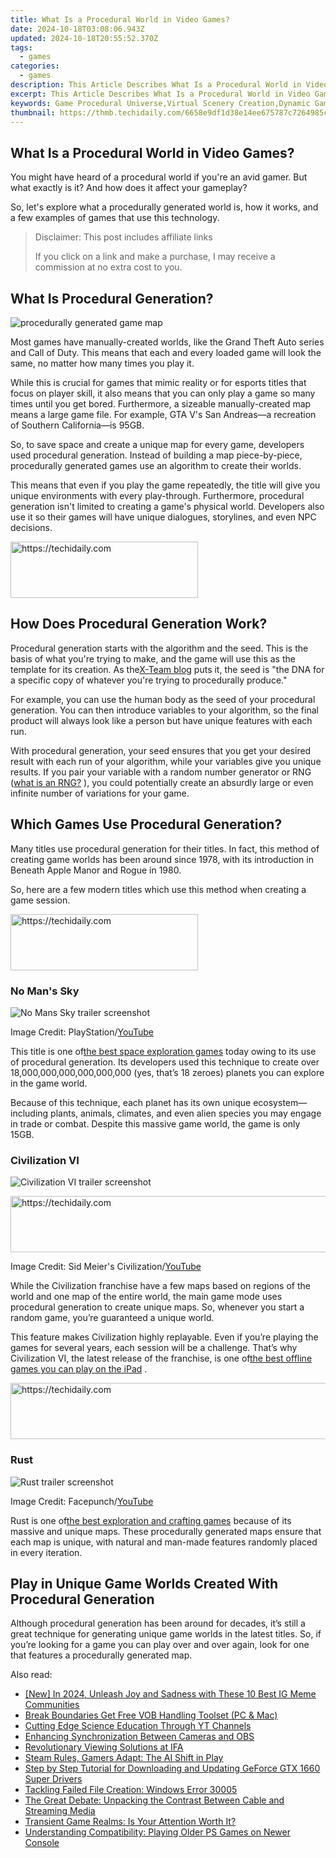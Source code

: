 ```yaml
---
title: What Is a Procedural World in Video Games?
date: 2024-10-18T03:08:06.943Z
updated: 2024-10-18T20:55:52.370Z
tags:
  - games
categories:
  - games
description: This Article Describes What Is a Procedural World in Video Games?
excerpt: This Article Describes What Is a Procedural World in Video Games?
keywords: Game Procedural Universe,Virtual Scenery Creation,Dynamic Gaming Worlds,Interactive Environment Design,Algorithmic World Building,Non-Linear Gaming Space,Procedural Content Generation
thumbnail: https://thmb.techidaily.com/6658e9df1d38e14ee675787c7264985ccf523b4b4cb415efb9479f5287d0efcf.jpg
---
```


## What Is a Procedural World in Video Games?

 You might have heard of a procedural world if you're an avid gamer. But what exactly is it? And how does it affect your gameplay?

 So, let's explore what a procedurally generated world is, how it works, and a few examples of games that use this technology.

>  Disclaimer: This post includes affiliate links
>
>  If you click on a link and make a purchase, I may receive a commission at no extra cost to you.
>

## What Is Procedural Generation?

![procedurally generated game map](https://static1.makeuseofimages.com/wordpress/wp-content/uploads/2023/09/procedurally-generated-game-map.jpg)

 Most games have manually-created worlds, like the Grand Theft Auto series and Call of Duty. This means that each and every loaded game will look the same, no matter how many times you play it.

 While this is crucial for games that mimic reality or for esports titles that focus on player skill, it also means that you can only play a game so many times until you get bored. Furthermore, a sizeable manually-created map means a large game file. For example, GTA V's San Andreas—a recreation of Southern California—is 95GB.

 So, to save space and create a unique map for every game, developers used procedural generation. Instead of building a map piece-by-piece, procedurally generated games use an algorithm to create their worlds.

 This means that even if you play the game repeatedly, the title will give you unique environments with every play-through. Furthermore, procedural generation isn't limited to creating a game's physical world. Developers also use it so their games will have unique dialogues, storylines, and even NPC decisions.

<!-- affiliate ads begin -->
<a href="https://aligracehair.sjv.io/c/5597632/1934288/19272" target="_top" id="1934288">
  <img src="//a.impactradius-go.com/display-ad/19272-1934288" border="0" alt="https://techidaily.com" width="300" height="90"/>
</a>
<img height="0" width="0" src="https://aligracehair.sjv.io/i/5597632/1934288/19272" style="position:absolute;visibility:hidden;" border="0" />
<!-- affiliate ads end -->

## How Does Procedural Generation Work?

 Procedural generation starts with the algorithm and the seed. This is the basis of what you're trying to make, and the game will use this as the template for its creation. As the[X-Team blog](https://x-team.com/blog/procedural-generation-evolutionary-algorithms-and-possible-worlds/) puts it, the seed is "the DNA for a specific copy of whatever you're trying to procedurally produce."

 For example, you can use the human body as the seed of your procedural generation. You can then introduce variables to your algorithm, so the final product will always look like a person but have unique features with each run.

 With procedural generation, your seed ensures that you get your desired result with each run of your algorithm, while your variables give you unique results. If you pair your variable with a random number generator or RNG ([what is an RNG?](https://www.makeuseof.com/tag/lesson-gamers-rng/) ), you could potentially create an absurdly large or even infinite number of variations for your game.

## Which Games Use Procedural Generation?

 Many titles use procedural generation for their titles. In fact, this method of creating game worlds has been around since 1978, with its introduction in Beneath Apple Manor and Rogue in 1980.

 So, here are a few modern titles which use this method when creating a game session.

<!-- affiliate ads begin -->
<a href="https://aligracehair.sjv.io/c/5597632/1915825/19272" target="_top" id="1915825">
  <img src="//a.impactradius-go.com/display-ad/19272-1915825" border="0" alt="https://techidaily.com" width="300" height="90"/>
</a>
<img height="0" width="0" src="https://aligracehair.sjv.io/i/5597632/1915825/19272" style="position:absolute;visibility:hidden;" border="0" />
<!-- affiliate ads end -->

### No Man's Sky

![No Mans Sky trailer screenshot](https://static1.makeuseofimages.com/wordpress/wp-content/uploads/2023/09/no-mans-sky-trailer-screenshot.jpg)

 Image Credit: PlayStation/[YouTube](https://www.youtube.com/watch?v=nLtmEjqzg7M&t=1s&ab%5Fchannel=PlayStation)

 This title is one of[the best space exploration games](https://www.makeuseof.com/best-space-based-exploration-crafting-games/) today owing to its use of procedural generation. Its developers used this technique to create over 18,000,000,000,000,000,000 (yes, that’s 18 zeroes) planets you can explore in the game world.

 Because of this technique, each planet has its own unique ecosystem—including plants, animals, climates, and even alien species you may engage in trade or combat. Despite this massive game world, the game is only 15GB.

### Civilization VI

![Civilization VI trailer screenshot](https://static1.makeuseofimages.com/wordpress/wp-content/uploads/2023/09/civilization-vi-trailer-screenshot.jpg)

<!-- affiliate ads begin -->
<a href="https://aligracehair.sjv.io/c/5597632/1948881/19272" target="_top" id="1948881">
  <img src="//a.impactradius-go.com/display-ad/19272-1948881" border="0" alt="https://techidaily.com" width="728" height="90"/>
</a>
<img height="0" width="0" src="https://aligracehair.sjv.io/i/5597632/1948881/19272" style="position:absolute;visibility:hidden;" border="0" />
<!-- affiliate ads end -->

 Image Credit: Sid Meier's Civilization/[YouTube](https://www.youtube.com/watch?v=5KdE0p2joJw&ab%5Fchannel=SidMeier%27sCivilization)

 While the Civilization franchise have a few maps based on regions of the world and one map of the entire world, the main game mode uses procedural generation to create unique maps. So, whenever you start a random game, you’re guaranteed a unique world.

 This feature makes Civilization highly replayable. Even if you’re playing the games for several years, each session will be a challenge. That’s why Civilization VI, the latest release of the franchise, is one of[the best offline games you can play on the iPad](https://www.makeuseof.com/tag/best-offline-games-iphone-ipad/) .

<!-- affiliate ads begin -->
<a href="https://aidotcom.pxf.io/c/5597632/2134503/19576" target="_top" id="2134503">
  <img src="//a.impactradius-go.com/display-ad/19576-2134503" border="0" alt="https://techidaily.com" width="728" height="90"/>
</a>
<img height="0" width="0" src="https://aidotcom.pxf.io/i/5597632/2134503/19576" style="position:absolute;visibility:hidden;" border="0" />
<!-- affiliate ads end -->

### Rust

![Rust trailer screenshot](https://static1.makeuseofimages.com/wordpress/wp-content/uploads/2023/09/rust-trailer-screenshot.jpg)

 Image Credit: Facepunch/[YouTube](https://www.youtube.com/watch?v=LGcECozNXEw&t=17s&ab%5Fchannel=Facepunch)

 Rust is one of[the best exploration and crafting games](https://www.makeuseof.com/best-exploration-and-crafting-games/) because of its massive and unique maps. These procedurally generated maps ensure that each map is unique, with natural and man-made features randomly placed in every iteration.

## Play in Unique Game Worlds Created With Procedural Generation

 Although procedural generation has been around for decades, it’s still a great technique for generating unique game worlds in the latest titles. So, if you’re looking for a game you can play over and over again, look for one that features a procedurally generated map.

<ins class="adsbygoogle"
     style="display:block"
     data-ad-format="autorelaxed"
     data-ad-client="ca-pub-7571918770474297"
     data-ad-slot="1223367746"></ins>

<ins class="adsbygoogle"
     style="display:block"
     data-ad-client="ca-pub-7571918770474297"
     data-ad-slot="8358498916"
     data-ad-format="auto"
     data-full-width-responsive="true"></ins>

<span class="atpl-alsoreadstyle">Also read:</span>
<div><ul>
<li><a href="https://instagram-video-files.techidaily.com/new-in-2024-unleash-joy-and-sadness-with-these-10-best-ig-meme-communities/"><u>[New] In 2024, Unleash Joy and Sadness with These 10 Best IG Meme Communities</u></a></li>
<li><a href="https://fox-glue.techidaily.com/break-boundaries-get-free-vob-handling-toolset-pc-and-mac/"><u>Break Boundaries Get Free VOB Handling Toolset (PC & Mac)</u></a></li>
<li><a href="https://youtube-clips.techidaily.com/cutting-edge-science-education-through-yt-channels/"><u>Cutting Edge Science Education Through YT Channels</u></a></li>
<li><a href="https://screen-recording.techidaily.com/enhancing-synchronization-between-cameras-and-obs/"><u>Enhancing Synchronization Between Cameras and OBS</u></a></li>
<li><a href="https://games-able.techidaily.com/revolutionary-viewing-solutions-at-ifa/"><u>Revolutionary Viewing Solutions at IFA</u></a></li>
<li><a href="https://games-able.techidaily.com/steam-rules-gamers-adapt-the-ai-shift-in-play/"><u>Steam Rules, Gamers Adapt: The AI Shift in Play</u></a></li>
<li><a href="https://win-amazing.techidaily.com/step-by-step-tutorial-for-downloading-and-updating-geforce-gtx-1660-super-drivers/"><u>Step by Step Tutorial for Downloading and Updating GeForce GTX 1660 Super Drivers</u></a></li>
<li><a href="https://games-able.techidaily.com/tackling-failed-file-creation-windows-error-30005/"><u>Tackling Failed File Creation: Windows Error 30005</u></a></li>
<li><a href="https://techtrends.techidaily.com/the-great-debate-unpacking-the-contrast-between-cable-and-streaming-media/"><u>The Great Debate: Unpacking the Contrast Between Cable and Streaming Media</u></a></li>
<li><a href="https://games-able.techidaily.com/transient-game-realms-is-your-attention-worth-it/"><u>Transient Game Realms: Is Your Attention Worth It?</u></a></li>
<li><a href="https://games-able.techidaily.com/understanding-compatibility-playing-older-ps-games-on-newer-console/"><u>Understanding Compatibility: Playing Older PS Games on Newer Console</u></a></li>
</ul></div>

